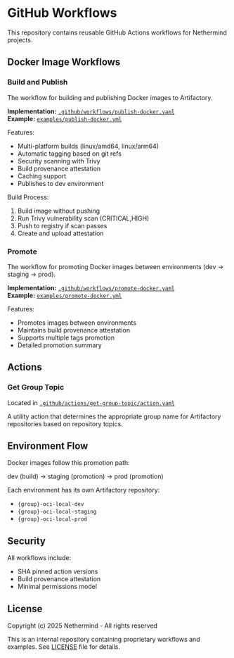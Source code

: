 # GitHub Workflows

This repository contains reusable GitHub Actions workflows for Nethermind projects.

## Docker Image Workflows

### Build and Publish

The workflow for building and publishing Docker images to Artifactory.

**Implementation:** [`.github/workflows/publish-docker.yaml`](.github/workflows/publish-docker.yaml)  
**Example:** [`examples/publish-docker.yml`](examples/publish-docker.yml)

Features:
- Multi-platform builds (linux/amd64, linux/arm64)
- Automatic tagging based on git refs
- Security scanning with Trivy
- Build provenance attestation
- Caching support
- Publishes to dev environment

Build Process:
1. Build image without pushing
2. Run Trivy vulnerability scan (CRITICAL,HIGH)
3. Push to registry if scan passes
4. Create and upload attestation

### Promote

The workflow for promoting Docker images between environments (dev → staging → prod).

**Implementation:** [`.github/workflows/promote-docker.yaml`](.github/workflows/promote-docker.yaml)  
**Example:** [`examples/promote-docker.yml`](examples/promote-docker.yml)

Features:
- Promotes images between environments
- Maintains build provenance attestation
- Supports multiple tags promotion
- Detailed promotion summary

## Actions

### Get Group Topic

Located in [`.github/actions/get-group-topic/action.yaml`](.github/actions/get-group-topic/action.yaml)

A utility action that determines the appropriate group name for Artifactory repositories based on repository topics.

## Environment Flow

Docker images follow this promotion path:

dev (build) → staging (promotion) → prod (promotion)

Each environment has its own Artifactory repository:
- `{group}-oci-local-dev`
- `{group}-oci-local-staging`
- `{group}-oci-local-prod`

## Security

All workflows include:
- SHA pinned action versions
- Build provenance attestation
- Minimal permissions model

## License

Copyright (c) 2025 Nethermind - All rights reserved

This is an internal repository containing proprietary workflows and examples.
See [LICENSE](LICENSE) file for details.